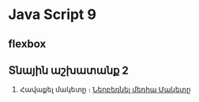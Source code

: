 # Java Script 9

## flexbox 








## Տնային աշխատանք 2

1. Հավաքել մակետը ։
<a href="./files/lesson9" rel="nofollow" target="_blank" >Ներբեռնել մեդիա Մակետը</a>



